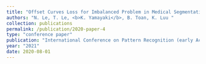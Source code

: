```yaml
---
title: "Offset Curves Loss for Imbalanced Problem in Medical Segmentation"
authors: "N. Le, T. Le, <b>K. Yamayaki</b>, B. Toan, K. Luu "
collection: publications
permalink: /publication/2020-paper-4
type: "conference paper"
publication: "International Conference on Pattern Recognition (early Accepted)"
year: "2021"
date: 2020-08-01
---
```

